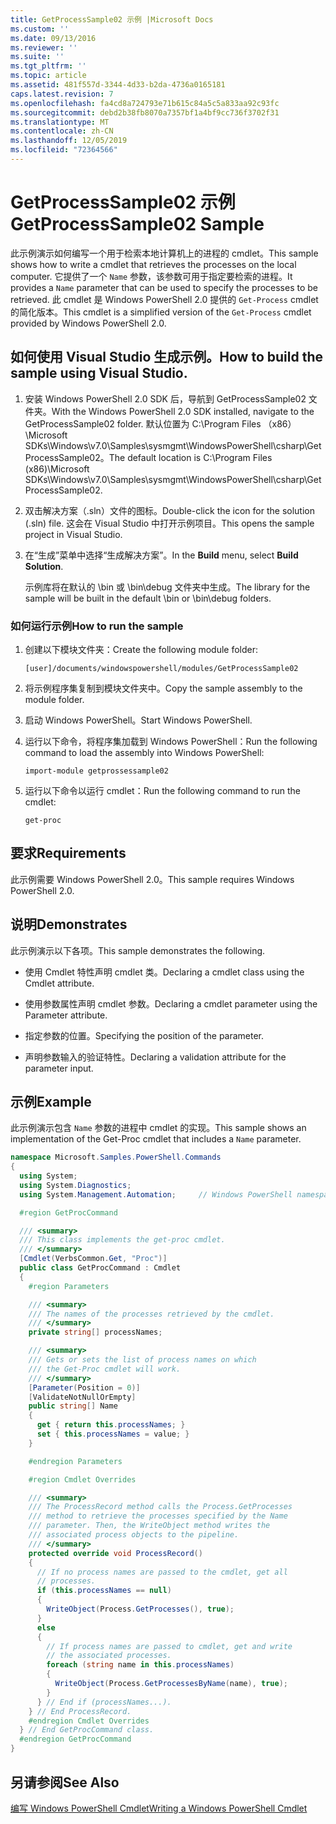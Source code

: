 ```yaml
---
title: GetProcessSample02 示例 |Microsoft Docs
ms.custom: ''
ms.date: 09/13/2016
ms.reviewer: ''
ms.suite: ''
ms.tgt_pltfrm: ''
ms.topic: article
ms.assetid: 481f557d-3344-4d33-b2da-4736a0165181
caps.latest.revision: 7
ms.openlocfilehash: fa4cd8a724793e71b615c84a5c5a833aa92c93fc
ms.sourcegitcommit: debd2b38fb8070a7357bf1a4bf9cc736f3702f31
ms.translationtype: MT
ms.contentlocale: zh-CN
ms.lasthandoff: 12/05/2019
ms.locfileid: "72364566"
---
```

# <a name="getprocesssample02-sample"></a><span data-ttu-id="c426b-102">GetProcessSample02 示例</span><span class="sxs-lookup"><span data-stu-id="c426b-102">GetProcessSample02 Sample</span></span>

<span data-ttu-id="c426b-103">此示例演示如何编写一个用于检索本地计算机上的进程的 cmdlet。</span><span class="sxs-lookup"><span data-stu-id="c426b-103">This sample shows how to write a cmdlet that retrieves the processes on the local computer.</span></span> <span data-ttu-id="c426b-104">它提供了一个 `Name` 参数，该参数可用于指定要检索的进程。</span><span class="sxs-lookup"><span data-stu-id="c426b-104">It provides a `Name` parameter that can be used to specify the processes to be retrieved.</span></span> <span data-ttu-id="c426b-105">此 cmdlet 是 Windows PowerShell 2.0 提供的 `Get-Process` cmdlet 的简化版本。</span><span class="sxs-lookup"><span data-stu-id="c426b-105">This cmdlet is a simplified version of the `Get-Process` cmdlet provided by Windows PowerShell 2.0.</span></span>

## <a name="how-to-build-the-sample-using-visual-studio"></a><span data-ttu-id="c426b-106">如何使用 Visual Studio 生成示例。</span><span class="sxs-lookup"><span data-stu-id="c426b-106">How to build the sample using Visual Studio.</span></span>

1. <span data-ttu-id="c426b-107">安装 Windows PowerShell 2.0 SDK 后，导航到 GetProcessSample02 文件夹。</span><span class="sxs-lookup"><span data-stu-id="c426b-107">With the Windows PowerShell 2.0 SDK installed, navigate to the GetProcessSample02 folder.</span></span> <span data-ttu-id="c426b-108">默认位置为 C:\Program Files （x86） \Microsoft SDKs\Windows\v7.0\Samples\sysmgmt\WindowsPowerShell\csharp\GetProcessSample02。</span><span class="sxs-lookup"><span data-stu-id="c426b-108">The default location is C:\Program Files (x86)\Microsoft SDKs\Windows\v7.0\Samples\sysmgmt\WindowsPowerShell\csharp\GetProcessSample02.</span></span>

2. <span data-ttu-id="c426b-109">双击解决方案（.sln）文件的图标。</span><span class="sxs-lookup"><span data-stu-id="c426b-109">Double-click the icon for the solution (.sln) file.</span></span> <span data-ttu-id="c426b-110">这会在 Visual Studio 中打开示例项目。</span><span class="sxs-lookup"><span data-stu-id="c426b-110">This opens the sample project in Visual Studio.</span></span>

3. <span data-ttu-id="c426b-111">在“生成”菜单中选择“生成解决方案”。</span><span class="sxs-lookup"><span data-stu-id="c426b-111">In the **Build** menu, select **Build Solution**.</span></span>

    <span data-ttu-id="c426b-112">示例库将在默认的 \bin 或 \bin\debug 文件夹中生成。</span><span class="sxs-lookup"><span data-stu-id="c426b-112">The library for the sample will be built in the default \bin or \bin\debug folders.</span></span>

### <a name="how-to-run-the-sample"></a><span data-ttu-id="c426b-113">如何运行示例</span><span class="sxs-lookup"><span data-stu-id="c426b-113">How to run the sample</span></span>

1. <span data-ttu-id="c426b-114">创建以下模块文件夹：</span><span class="sxs-lookup"><span data-stu-id="c426b-114">Create the following module folder:</span></span>

    `[user]/documents/windowspowershell/modules/GetProcessSample02`

2. <span data-ttu-id="c426b-115">将示例程序集复制到模块文件夹中。</span><span class="sxs-lookup"><span data-stu-id="c426b-115">Copy the sample assembly to the module folder.</span></span>

3. <span data-ttu-id="c426b-116">启动 Windows PowerShell。</span><span class="sxs-lookup"><span data-stu-id="c426b-116">Start Windows PowerShell.</span></span>

4. <span data-ttu-id="c426b-117">运行以下命令，将程序集加载到 Windows PowerShell：</span><span class="sxs-lookup"><span data-stu-id="c426b-117">Run the following command to load the assembly into Windows PowerShell:</span></span>

    `import-module getprossessample02`

5. <span data-ttu-id="c426b-118">运行以下命令以运行 cmdlet：</span><span class="sxs-lookup"><span data-stu-id="c426b-118">Run the following command to run the cmdlet:</span></span>

    `get-proc`

## <a name="requirements"></a><span data-ttu-id="c426b-119">要求</span><span class="sxs-lookup"><span data-stu-id="c426b-119">Requirements</span></span>

<span data-ttu-id="c426b-120">此示例需要 Windows PowerShell 2.0。</span><span class="sxs-lookup"><span data-stu-id="c426b-120">This sample requires Windows PowerShell 2.0.</span></span>

## <a name="demonstrates"></a><span data-ttu-id="c426b-121">说明</span><span class="sxs-lookup"><span data-stu-id="c426b-121">Demonstrates</span></span>

<span data-ttu-id="c426b-122">此示例演示以下各项。</span><span class="sxs-lookup"><span data-stu-id="c426b-122">This sample demonstrates the following.</span></span>

- <span data-ttu-id="c426b-123">使用 Cmdlet 特性声明 cmdlet 类。</span><span class="sxs-lookup"><span data-stu-id="c426b-123">Declaring a cmdlet class using the Cmdlet attribute.</span></span>

- <span data-ttu-id="c426b-124">使用参数属性声明 cmdlet 参数。</span><span class="sxs-lookup"><span data-stu-id="c426b-124">Declaring a cmdlet parameter using the Parameter attribute.</span></span>

- <span data-ttu-id="c426b-125">指定参数的位置。</span><span class="sxs-lookup"><span data-stu-id="c426b-125">Specifying the position of the parameter.</span></span>

- <span data-ttu-id="c426b-126">声明参数输入的验证特性。</span><span class="sxs-lookup"><span data-stu-id="c426b-126">Declaring a validation attribute for the parameter input.</span></span>

## <a name="example"></a><span data-ttu-id="c426b-127">示例</span><span class="sxs-lookup"><span data-stu-id="c426b-127">Example</span></span>

<span data-ttu-id="c426b-128">此示例演示包含 `Name` 参数的进程中 cmdlet 的实现。</span><span class="sxs-lookup"><span data-stu-id="c426b-128">This sample shows an implementation of the Get-Proc cmdlet that includes a `Name` parameter.</span></span>

```csharp
namespace Microsoft.Samples.PowerShell.Commands
{
  using System;
  using System.Diagnostics;
  using System.Management.Automation;     // Windows PowerShell namespace

  #region GetProcCommand

  /// <summary>
  /// This class implements the get-proc cmdlet.
  /// </summary>
  [Cmdlet(VerbsCommon.Get, "Proc")]
  public class GetProcCommand : Cmdlet
  {
    #region Parameters

    /// <summary>
    /// The names of the processes retrieved by the cmdlet.
    /// </summary>
    private string[] processNames;

    /// <summary>
    /// Gets or sets the list of process names on which
    /// the Get-Proc cmdlet will work.
    /// </summary>
    [Parameter(Position = 0)]
    [ValidateNotNullOrEmpty]
    public string[] Name
    {
      get { return this.processNames; }
      set { this.processNames = value; }
    }

    #endregion Parameters

    #region Cmdlet Overrides

    /// <summary>
    /// The ProcessRecord method calls the Process.GetProcesses
    /// method to retrieve the processes specified by the Name
    /// parameter. Then, the WriteObject method writes the
    /// associated process objects to the pipeline.
    /// </summary>
    protected override void ProcessRecord()
    {
      // If no process names are passed to the cmdlet, get all
      // processes.
      if (this.processNames == null)
      {
        WriteObject(Process.GetProcesses(), true);
      }
      else
      {
        // If process names are passed to cmdlet, get and write
        // the associated processes.
        foreach (string name in this.processNames)
        {
          WriteObject(Process.GetProcessesByName(name), true);
        }
      } // End if (processNames...).
    } // End ProcessRecord.
    #endregion Cmdlet Overrides
  } // End GetProcCommand class.
  #endregion GetProcCommand
}
```

## <a name="see-also"></a><span data-ttu-id="c426b-129">另请参阅</span><span class="sxs-lookup"><span data-stu-id="c426b-129">See Also</span></span>

[<span data-ttu-id="c426b-130">编写 Windows PowerShell Cmdlet</span><span class="sxs-lookup"><span data-stu-id="c426b-130">Writing a Windows PowerShell Cmdlet</span></span>](./writing-a-windows-powershell-cmdlet.md)
